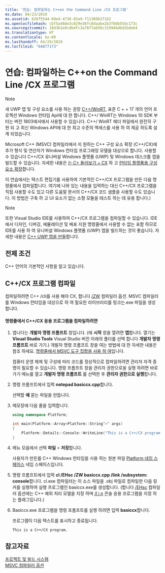 ```yaml
---
title: '연습: 컴파일하는 C++on the Command Line /CX 프로그램'
ms.date: 04/23/2019
ms.assetid: 626f5544-69ed-4736-83a9-f11389b371b2
ms.openlocfilehash: cbf5a48de3c029e36fc6daabe2b3f0db55dc173c
ms.sourcegitcommit: 18d3b1e9cdb4fc3a76f7a650c31994bdbd2bde64
ms.translationtype: HT
ms.contentlocale: ko-KR
ms.lasthandoff: 04/29/2019
ms.locfileid: "64877173"
---
```

# <a name="walkthrough-compiling-a-ccx-program-on-the-command-line"></a>연습: 컴파일하는 C++on the Command Line /CX 프로그램

> [!NOTE] 
> 새 UWP 앱 및 구성 요소를 사용 하는 권장 [ C++/WinRT](/windows/uwp/cpp-and-winrt-apis/), 표준 C + + 17 개의 언어 프로젝션 Windows 런타임 Api에 대 한 합니다. C++/ WinRT는 Windows 10 SDK 부터는 버전 1803에서에서 사용할 수 있습니다. C++/ WinRT 헤더 파일에서 완전히 구현 되 고 최신 Windows API에 대 한 최고 수준의 액세스를 사용 하 여 제공 하도록 설계 되었습니다.

Microsoft C++ (MSVC) 컴파일러에서 지 원하는 C++ 구성 요소 확장 (C++/CX)에 추가 형식 및 연산자가 Windows 런타임 프로그래밍 모델을 대상으로 합니다. 사용할 수 있습니다 C++/CX 유니버설 Windows 플랫폼 (UWP) 및 Windows 데스크톱 앱을 빌드할 수 있습니다. 자세한 내용은 [는 C+ 둘러보기 + CX](https://msdn.microsoft.com/magazine/dn166929.aspx) 하 고 [런타임 플랫폼용 구성 요소 확장](../extensions/component-extensions-for-runtime-platforms.md)합니다.

이 연습에서는 텍스트 편집기를 사용하여 기본적인 C++/CX 프로그램을 만든 다음 명령줄에서 컴파일합니다. 여기에 나와 있는 내용을 입력하는 대신 C++/CX 프로그램을 직접 사용할 수도 있고 다른 도움말 문서의 C++/CX 코드 샘플을 사용할 수도 있습니다. 이 방법은 구축 하 고 UI 요소가 없는 소형 모듈을 테스트 하는 데 유용 합니다.)

> [!NOTE]
> 또한 Visual Studio IDE를 사용하여 C++/CX 프로그램을 컴파일할 수 있습니다. IDE에서 디자인, 디버깅, 에뮬레이션 및 배포 지원 명령줄에서 사용할 수 없는 포함 하므로 IDE를 사용 하 여 유니버설 Windows 플랫폼 (UWP) 앱을 빌드하는 것이 좋습니다. 자세한 내용은 [C++ UWP 앱을 만들](/windows/uwp/get-started/create-a-basic-windows-10-app-in-cpp)합니다.

## <a name="prerequisites"></a>전제 조건

C++ 언어의 기본적인 사항을 알고 있습니다.

## <a name="compiling-a-ccx-program"></a>C++/CX 프로그램 컴파일

컴파일하려면 C++ /cli를 사용 해야 CX, 합니다 [/ZW](reference/zw-windows-runtime-compilation.md) 컴파일러 옵션. MSVC 컴파일러를 Windows 런타임을 대상으로 하 여 필요한 라이브러리를 링크는.exe 파일을 생성 합니다.

#### <a name="to-compile-a-ccx-application-on-the-command-line"></a>명령줄에서 C++/CX 응용 프로그램을 컴파일하려면

1. 엽니다는 **개발자 명령 프롬프트** 창입니다. (에 **시작** 창을 열려면 **앱**합니다. 열기는 **Visual Studio Tools** Visual Studio 버전 아래의 폴더를 선택 합니다 **개발자 명령 프롬프트** 바로 가기.) 개발자 명령 프롬프트 창을 여는 방법에 대 한 자세한 내용은 참조 하세요. [명령줄에서 MSVC 도구 집합을 사용 하 여](building-on-the-command-line.md)입니다.

   컴퓨터 운영 체제 및 구성에 따라 코드를 정상적으로 컴파일하려면 관리자 자격 증명이 필요할 수 있습니다. 명령 프롬프트 창을 관리자 권한으로을 실행 하려면 바로 가기 메뉴를 열고 **개발자 명령 프롬프트** 를 선택한 후 **관리자 권한으로 실행**합니다.

1. 명령 프롬프트에서 입력 **notepad basiccx.cpp**합니다.

   선택할 **예** 묻는 파일을 만듭니다.

1. 메모장에 다음 줄을 입력합니다.

    ```cpp
    using namespace Platform;

    int main(Platform::Array<Platform::String^>^ args)
    {
        Platform::Details::Console::WriteLine("This is a C++/CX program.");
    }
    ```

1. 메뉴 모음에서 선택 **파일** > **저장**합니다.

   사용자가 만든를 C++ Windows 런타임을 사용 하는 원본 파일 [Platform 네임 스페이스](../cppcx/platform-namespace-c-cx.md) 네임 스페이스입니다.

1. 명령 프롬프트에서 입력 **cl /EHsc /ZW basiccx.cpp /link /subsystem: console**합니다. cl.exe 컴파일러는 이 소스 파일을 .obj 파일로 컴파일한 다음 링커를 실행하여 실행 프로그램인 basiccx.exe를 생성합니다. (합니다 [/EHsc](reference/eh-exception-handling-model.md) 컴파일러 옵션에는 C++ 예외 처리 모델을 지정 하며 [/l i n](reference/link-pass-options-to-linker.md) 콘솔 응용 프로그램을 지정 하는 플래그입니다.)

1. Basiccx.exe 프로그램을 명령 프롬프트를 실행 하려면 입력 **basiccx**합니다.

   프로그램이 다음 텍스트를 표시하고 종료됩니다.

    ```Output
    This is a C++/CX program.
    ```

## <a name="see-also"></a>참고자료

[프로젝트 및 빌드 시스템](projects-and-build-systems-cpp.md)<br/>
[MSVC 컴파일러 옵션](reference/compiler-options.md)
